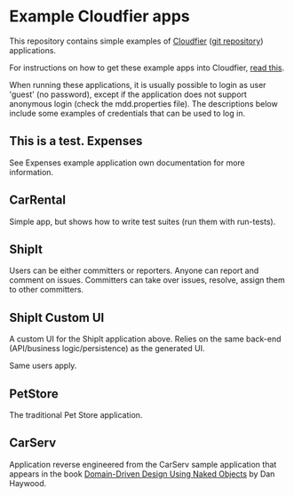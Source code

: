 Example Cloudfier apps
================================================================================

This repository contains simple examples of [Cloudfier](http://cloudfier.com) ([git repository](http://github.com/abstratt/cloudfier)) applications.

For instructions on how to get these example apps into Cloudfier, 
[read this](http://cloudfier.com/doc/creating/examples/).

When running these applications, it is usually possible to login as user 'guest' 
(no password), except if the application does not support anonymous login (check 
the mdd.properties file). The descriptions below include some examples of credentials
that can be used to log in.

This is a test. 
Expenses
--------------------------------------------------------------------------------

See Expenses example application own documentation for more information.

CarRental
--------------------------------------------------------------------------------
Simple app, but shows how to write test suites (run them with run-tests).

ShipIt
--------------------------------------------------------------------------------

Users can be either committers or reporters. Anyone can report and comment on issues. 
Committers can take over issues, resolve, assign them to other committers.

ShipIt Custom UI
--------------------------------------------------------------------------------

A custom UI for the ShipIt application above. Relies on the same back-end (API/business logic/persistence) as the generated UI.

Same users apply.

PetStore
--------------------------------------------------------------------------------

The traditional Pet Store application.

CarServ
--------------------------------------------------------------------------------

Application reverse engineered from the CarServ sample application that appears in the book 
[Domain-Driven Design Using Naked Objects](http://pragprog.com/book/dhnako/domain-driven-design-using-naked-objects) by Dan Haywood.
